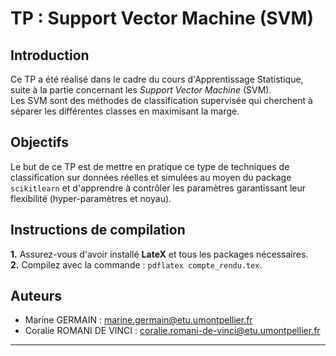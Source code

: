 # TP : Support Vector Machine (SVM)

## Introduction
Ce TP a été réalisé dans le cadre du cours d'Apprentissage Statistique, suite à la partie concernant les *Support Vector Machine* (SVM).\
Les SVM sont des méthodes de classification supervisée qui cherchent à séparer les différentes classes en maximisant la marge.  


## Objectifs
Le but de ce TP est de mettre en pratique ce type de techniques de classification sur données réelles et simulées au moyen du package `scikitlearn` et d'apprendre à contrôler les paramètres garantissant leur flexibilité (hyper-paramètres et noyau).

## Instructions de compilation
**1.** Assurez-vous d'avoir installé **LateX** et tous les packages nécessaires.\
**2.** Compilez avec la commande : `pdflatex compte_rendu.tex`.

## Auteurs
- Marine GERMAIN : [marine.germain@etu.umontpellier.fr](mailto:marine.germain@etu.umontpellier.fr)
- Coralie ROMANI DE VINCI : [coralie.romani-de-vinci@etu.umontpellier.fr](mailto:coralie.romani-de-vinci@etu.umontpellier.fr)

---